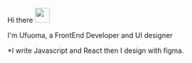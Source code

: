 Hi there <img src="https://raw.githubusercontent.com/MartinHeinz/MartinHeinz/master/wave.gif" width="30px">

I'm Ufuoma, a FrontEnd Developer and UI designer

*I write Javascript and React then I design with figma.

